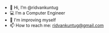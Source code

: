 - 🖖 Hi, I’m @ridvankuntug
- 💻 I’m a Computer Engineer 
- 🧬 I'm improving myself
- 📫 How to reach me:
      ridvankuntug@gmail.com
